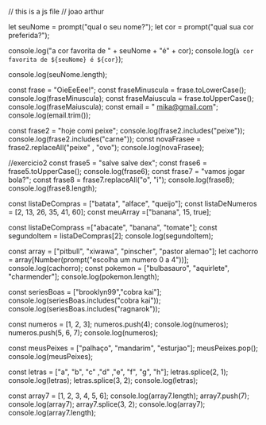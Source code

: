 // this is a js file
// joao arthur

let seuNome = prompt("qual o seu nome?");
let cor = prompt("qual sua cor preferida?");

console.log("a cor favorita de " + seuNome + "é" + cor);
console.log(` à cor favorita de ${seuNome} é ${cor} `);

console.log(seuNome.length);

const frase = "OieEeEee!";
const fraseMinuscula = frase.toLowerCase();
console.log(fraseMinuscula);
const fraseMaiuscula = frase.toUpperCase();
console.log(fraseMaiuscula);
const email = " mika@gmail.com";
console.log(email.trim());

const frase2 = "hoje comi peixe";
console.log(frase2.includes("peixe"));
console.log(frase2.includes("carne"));
const novaFrasee = frase2.replaceAll("peixe" , "ovo");
console.log(novaFrasee);

//exercicio2
const frase5 = "salve salve dex";
const frase6 = frase5.toUpperCase();
console.log(frase6);
const frase7 = "vamos jogar bola?";
const frase8 = frase7.replaceAll("o", "i");
console.log(frase8);
console.log(frase8.length);

const listaDeCompras = ["batata", "alface", "queijo"];
const listaDeNumeros = [2, 13, 26, 35, 41, 60];
const meuArray =["banana", 15, true];

const listaDeComprass =["abacate", "banana", "tomate"];
const segundoItem = listaDeCompras[2];
console.log(segundoItem);

const array = ["pitbull", "xiwawa", "pinscher", "pastor alemao"];
let cachorro = array[Number(prompt("escolha um numero 0 a 4"))];
console.log(cachorro);
const pokemon = ["bulbasauro", "aquirlete", "charmender"];
console.log(pokemon.length);
 
const seriesBoas = ["brooklyn99","cobra kai"];
console.log(seriesBoas.includes("cobra kai"));
console.log(seriesBoas.includes("ragnarok"));

const numeros = [1, 2, 3];
numeros.push(4);
console.log(numeros);
numeros.push(5, 6, 7);
console.log(numeros);

const meusPeixes = ["palhaço", "mandarim", "esturjao"];
meusPeixes.pop();
console.log(meusPeixes);

const letras = ["a", "b", "c" ,"d" ,"e", "f", "g", "h"];
letras.splice(2, 1);
console.log(letras);
letras.splice(3, 2);
console.log(letras);

const array7 = [1, 2, 3, 4, 5, 6];
console.log(array7.length);
array7.push(7);
console.log(array7);
array7.splice(3, 2);
console.log(array7);
console.log(array7.length);

